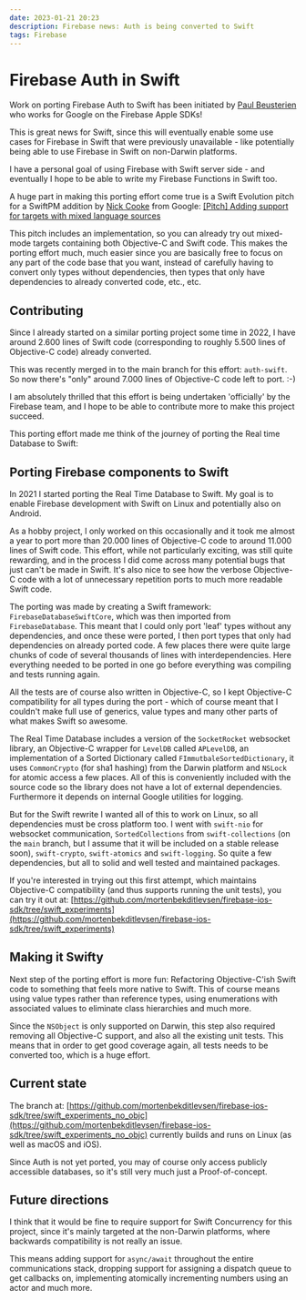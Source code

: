 ```yaml
---
date: 2023-01-21 20:23
description: Firebase news: Auth is being converted to Swift 
tags: Firebase
---
```


# Firebase Auth in Swift

Work on porting Firebase Auth to Swift has been initiated by [Paul Beusterien](https://github.com/paulb777) who works for Google on the Firebase Apple SDKs!

This is great news for Swift, since this will eventually enable some use cases for Firebase in Swift that were previously unavailable - like potentially being able to use Firebase in Swift on non-Darwin platforms.

I have a personal goal of using Firebase with Swift server side - and eventually I hope to be able to write my Firebase Functions in Swift too.

A huge part in making this porting effort come true is a Swift Evolution pitch for a SwiftPM addition by [Nick Cooke](https://github.com/ncooke3) from Google: [[Pitch] Adding support for targets with mixed language sources](https://forums.swift.org/t/pitch-adding-support-for-targets-with-mixed-language-sources/61564)

This pitch includes an implementation, so you can already try out mixed-mode targets containing both Objective-C and Swift code. This makes the porting effort much, much easier since you are basically free to focus on any part of the code base that you want, instead of carefully having to convert only types without dependencies, then types that only have dependencies to already converted code, etc., etc.

## Contributing

Since I already started on a similar porting project some time in 2022, I have around 2.600 lines of Swift code (corresponding to roughly 5.500 lines of Objective-C code) already converted.

This was recently merged in to the main branch for this effort: `auth-swift`. So now there's "only" around 7.000 lines of Objective-C code left to port. :-) 

I am absolutely thrilled that this effort is being undertaken 'officially' by the Firebase team, and I hope to be able to contribute more to make this project succeed.

This porting effort made me think of the journey of porting the Real time Database to Swift:

## Porting Firebase components to Swift

In 2021 I started porting the Real Time Database to Swift. My goal is to enable Firebase development with Swift on Linux and potentially also on Android.

As a hobby project, I only worked on this occasionally and it took me almost a year to port more than 20.000 lines of Objective-C code to around 11.000 lines of Swift code. This effort, while not particularly exciting, was still quite rewarding, and in the process I did come across many potential bugs that just can't be made in Swift. It's also nice to see how the verbose Objective-C code with a lot of unnecessary repetition ports to much more readable Swift code.

The porting was made by creating a Swift framework: `FirebaseDatabaseSwiftCore`, which was then imported from `FirebaseDatabase`. This meant that I could only port 'leaf' types without any dependencies, and once these were ported, I then port types that only had dependencies on already ported code. A few places there were quite large chunks of code of several thousands of lines with interdependencies. Here everything needed to be ported in one go before everything was compiling and tests running again.

All the tests are of course also written in Objective-C, so I kept Objective-C compatibility for all types during the port - which of course meant that I couldn't make full use of generics, value types and many other parts of what makes Swift so awesome.

The Real Time Database includes a version of the `SocketRocket` websocket library, an Objective-C wrapper for `LevelDB` called `APLevelDB`, an implementation of a Sorted Dictionary called `FImmutbaleSortedDictionary`, it uses `CommonCrypto` (for sha1 hashing) from the Darwin platform and `NSLock` for atomic access a few places. All of this is conveniently included with the source code so the library does not have a lot of external dependencies. Furthermore it depends on internal Google utilities for logging.

But for the Swift rewrite I wanted all of this to work on Linux, so all dependencies must be cross platform too. I went with `swift-nio` for websocket communication, `SortedCollections` from `swift-collections` (on the `main` branch, but I assume that it will be included on a stable release soon), `swift-crypto`, `swift-atomics` and `swift-logging`. So quite a few dependencies, but all to solid and well tested and maintained packages.

If you're interested in trying out this first attempt, which maintains Objective-C compatibility (and thus supports running the unit tests), you can try it out at: [https://github.com/mortenbekditlevsen/firebase-ios-sdk/tree/swift_experiments](https://github.com/mortenbekditlevsen/firebase-ios-sdk/tree/swift_experiments)

## Making it Swifty
Next step of the porting effort is more fun: Refactoring Objective-C'ish Swift code to something that feels more native to Swift. This of course means using value types rather than reference types, using enumerations with associated values to eliminate class hierarchies and much more.

Since the `NSObject` is only supported on Darwin, this step also required removing all Objective-C support, and also all the existing unit tests. This means that in order to get good coverage again, all tests needs to be converted too, which is a huge effort.

## Current state
The branch at: [https://github.com/mortenbekditlevsen/firebase-ios-sdk/tree/swift_experiments_no_objc](https://github.com/mortenbekditlevsen/firebase-ios-sdk/tree/swift_experiments_no_objc) currently builds and runs on Linux (as well as macOS and iOS).

Since Auth is not yet ported, you may of course only access publicly accessible databases, so it's still very much just a Proof-of-concept.

## Future directions
I think that it would be fine to require support for Swift Concurrency for this project, since it's mainly targeted at the non-Darwin platforms, where backwards compatibility is not really an issue.

This means adding support for `async/await` throughout the entire communications stack, dropping support for assigning a dispatch queue to get callbacks on, implementing atomically incrementing numbers using an actor and much more.
